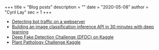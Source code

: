 +++
title = "Blog posts"
description = ""
date = "2020-05-08"
author = "Cyril Lay"
sec = 1
+++

- [Detecting bot traffic on a webserver](/blog/bot-detection)
- [Building an image classification inference API in 30 minutes with deep learning](/blog/inference-api)
- [Deep Fake Detection Challenge (DFDC) on Kaggle](/blog/dfdc-challenge-kaggle)
- [Plant Pathology Challenge Kaggle](/blog/plant-kaggle)